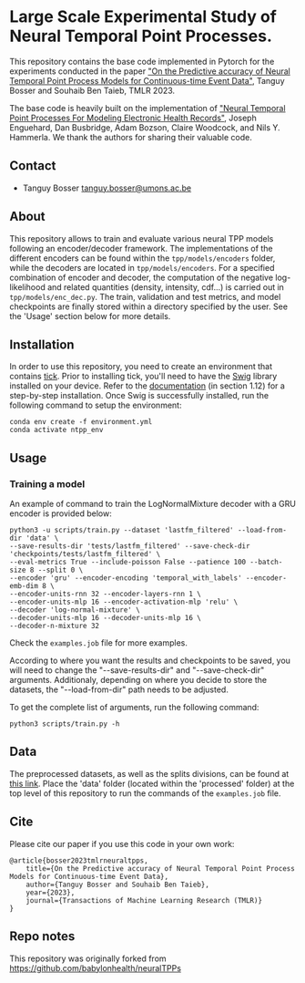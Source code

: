 # Large Scale Experimental Study of Neural Temporal Point Processes.

This repository contains the base code implemented in Pytorch for the experiments conducted in the paper ["On the Predictive accuracy of Neural Temporal Point Process Models for Continuous-time Event Data"](https://openreview.net/forum?id=3OSISBQPrM&referrer=%5BTMLR%5D(%2Fgroup%3Fid%3DTMLR)), Tanguy Bosser and Souhaib Ben Taieb, TMLR 2023. 

The base code is heavily built on the implementation of ["Neural Temporal Point Processes For Modeling Electronic Health Records"](https://github.com/babylonhealth/neuralTPPs), Joseph Enguehard, Dan Busbridge, Adam Bozson, Claire Woodcock, and Nils Y. Hammerla. We thank the authors for sharing their valuable code. 

## Contact
+ Tanguy Bosser [tanguy.bosser@umons.ac.be](mailto:tanguy.bosser@umons.ac.be)

## About

This repository allows to train and evaluate various neural TPP models following an encoder/decoder framework. The implementations of the different encoders can be found within the ```tpp/models/encoders``` folder, while the decoders are located in ```tpp/models/encoders```. For a specified combination of encoder and decoder, the computation of the negative log-likelihood and related quantities (density, intensity, cdf...) is carried out in ```tpp/models/enc_dec.py```. The train, validation and test metrics, and model checkpoints are finally stored within a directory specified by the user. See the 'Usage' section below for more details.   

## Installation

In order to use this repository, you need to create an environment that contains [tick](https://github.com/X-DataInitiative/tick). Prior to installing tick, you'll need to have the [Swig](https://swig.org/svn.html) library installed on your device. Refer to the [documentation](https://www.swig.org/Doc4.0/SWIGDocumentation.html#Preface_installation) (in section 1.12) for a step-by-step installation. Once Swig is successfully installed, run the following command to setup the environment:

```shell script
conda env create -f environment.yml
conda activate ntpp_env
```

## Usage

### Training a model

An example of command to train the LogNormalMixture decoder with a GRU encoder is provided below:

```
python3 -u scripts/train.py --dataset 'lastfm_filtered' --load-from-dir 'data' \
--save-results-dir 'tests/lastfm_filtered' --save-check-dir 'checkpoints/tests/lastfm_filtered' \
--eval-metrics True --include-poisson False --patience 100 --batch-size 8 --split 0 \
--encoder 'gru' --encoder-encoding 'temporal_with_labels' --encoder-emb-dim 8 \
--encoder-units-rnn 32 --encoder-layers-rnn 1 \
--encoder-units-mlp 16 --encoder-activation-mlp 'relu' \
--decoder 'log-normal-mixture' \
--decoder-units-mlp 16 --decoder-units-mlp 16 \
--decoder-n-mixture 32 
```

Check the `examples.job` file for more examples. 

According to where you want the results and checkpoints to be saved, you will need to change the "--save-results-dir" and "--save-check-dir" arguments. Additionaly, depending on where you decide to store the datasets, the "--load-from-dir" path needs to be adjusted. 


 To get the complete list of arguments, run the following command:

```
python3 scripts/train.py -h
```

## Data
The preprocessed datasets, as well as the splits divisions, can be found at [this link](https://www.dropbox.com/sh/maq7nju7v5020kp/AABicAxAdkjpn2nvsCxzFBE6a?dl=0). Place the 'data' folder (located within the 'processed' folder) at the top level of this repository to run the commands of the `examples.job` file.  

## Cite
Please cite our paper if you use this code in your own work:
```
@article{bosser2023tmlrneuraltpps,
    title={On the Predictive accuracy of Neural Temporal Point Process Models for Continuous-time Event Data},
    author={Tanguy Bosser and Souhaib Ben Taieb},
    year={2023},
    journal={Transactions of Machine Learning Research (TMLR)}
}
```

## Repo notes
This repository was originally forked from https://github.com/babylonhealth/neuralTPPs
